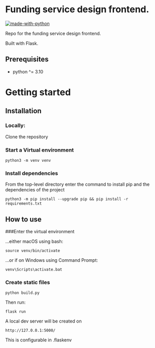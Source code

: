 # Funding service design frontend.

[![made-with-python](https://img.shields.io/badge/Made%20with-Python-1f425f.svg)](https://www.python.org/)


Repo for the funding service design frontend.

Built with Flask.

## Prerequisites
- python ^= 3.10

# Getting started

## Installation

### Locally:
Clone the repository

### Start a Virtual environment

    python3 -m venv venv

### Install dependencies
From the top-level directory enter the command to install pip and the dependencies of the project

    python3 -m pip install --upgrade pip && pip install -r requirements.txt

## How to use

###Enter the virtual environment

...either macOS using bash:

    source venv/bin/activate

...or if on Windows using Command Prompt:

    venv\Scripts\activate.bat

### Create static files

    python build.py
Then run:

    flask run

A local dev server will be created on 

    http://127.0.0.1:5000/

This is configurable in .flaskenv
